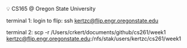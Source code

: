 :bulb: CS165 @ Oregon State University  

terminal 1:
login to flip: ssh kertzc@flip.engr.oregonstate.edu

terminal 2:
scp -r /Users/crkert/documents/github/cs261/week1 kertzc@flip.engr.oregonstate.edu:/nfs/stak/users/kertzc/cs261/week1
